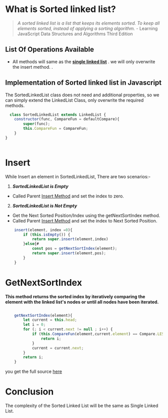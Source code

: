 # What is Sorted linked list?
>*A sorted linked list is a list that keeps its elements sorted. To keep all elements sorted, instead of applying a sorting algorithm.* - Learning JavaScript Data Structures and Algorithms Third Edition



## List Of Operations Available
* All methods will same as the  __[single linked list](./SingleLinkedList.md)__ . we will only overwrite the insert method.
.

## Implementation of Sorted linked list in Javascript

The SortedLinkedList class does not need and additional properties, so we can simply extend the LinkedList Class, only overwrite the required methods.

```javascript
  class SortedLinkedList extends LinkedList {
    constructor(func, CompareFun = defaultCompare){
        super(func);
        this.CompareFun = CompareFun;
    }
} 
  
```

# Insert


While Insert an element in SortedLinkedList, There are two scenarios:-

1. __*SortedLinkedList is Empty*__ 
 * Called Parent [Insert Method](./SingleLinkedList.md#Insert) and set the index to zero.
  
2. __*SortedLinkedList is Not Empty*__ 
 * Get the Next Sorted Position/Index using the getNextSortIndex method. 
 * Called Parent [Insert Method](./SingleLinkedList.md#Insert) and set the index to Next Sorted Position. 

```javascript
    insert(element, index =0){
        if (this.isEmpty()) {
            return super.insert(element,index)
        }else{#
            const pos = getNextSortIndex(element);
            return super.insert(element,pos);
        }
    }

```
# GetNextSortIndex

**This method returns the sorted index by iteratively comparing the element with the linked list's nodes or until all nodes have been iterated.**

```javascript

    getNextSortIndex(element){
        let current = this.head;
        let i = 0;
        for (; i < current.next != null ; i++) {
            if (this.CompareFun(element,current.element) == Compare.LESS_THAN) {
                return i;
            }
            current = current.next;
        }
        return i;
    }

```
you get the full source [here](https://github.com/swarup260/Learning_Algorithms/blob/master/data_structure/SortedLinkedList.js)

# Conclusion 
The complexity of the Sorted Linked List will be the same as Single Linked List. 

